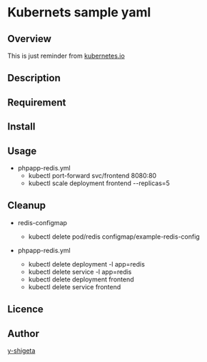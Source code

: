 Kubernets sample yaml
===

## Overview

This is just reminder from 
[kubernetes.io](https://kubernetes.io/docs/tutorials/configuration/configure-redis-using-configmap/)

## Description

## Requirement


## Install

## Usage
- phpapp-redis.yml
  - kubectl port-forward svc/frontend 8080:80
  - kubectl scale deployment frontend --replicas=5

## Cleanup
- redis-configmap
  - kubectl delete pod/redis configmap/example-redis-config

- phpapp-redis.yml
  - kubectl delete deployment -l app=redis
  - kubectl delete service -l app=redis
  - kubectl delete deployment frontend
  - kubectl delete service frontend

## Licence

## Author
[y-shigeta](https://github.com/y-shigeta)
